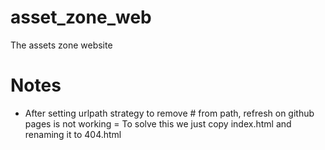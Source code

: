 # asset_zone_web
The assets zone website

# Notes
- After setting urlpath strategy to remove # from path, refresh on github pages is not working
  = To solve this we just copy index.html and renaming it to 404.html